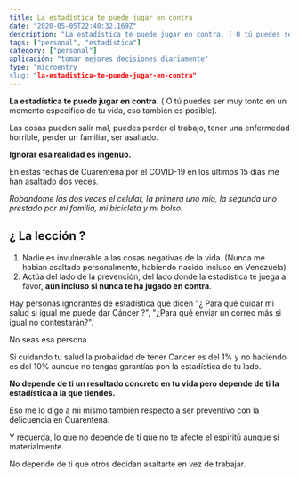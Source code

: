 ```yaml
---
title: La estadística te puede jugar en contra
date: "2020-05-05T22:40:32.169Z"
description: "La estadística te puede jugar en contra. ( O tú puedes ser muy tonto en un momento especifico de tu vida, también es posible)."
tags: ["personal", "estadística"]
category: ["personal"]
aplicación: "tomar mejores decisiones diariamente"
type: "microentry
slug: "la-estadistica-te-puede-jugar-en-contra"
---
```


**La estadística te puede jugar en contra.** ( O tú puedes ser muy tonto en un momento especifico de tu vida, eso también es posible).

Las cosas pueden salir mal, puedes perder el trabajo, tener una enfermedad horrible, perder un familiar, ser asaltado.

**Ignorar esa realidad es ingenuo.**

En estas fechas de Cuarentena por el COVID-19 en los últimos 15 días me han asaltado dos veces.

_Robandome las dos veces el celular, la primera uno mío, la segunda uno prestado por mi familia, mi bicicleta y mi bolso._

## ¿ La lección ?

1. Nadie es invulnerable a las cosas negativas de la vida. (Nunca me habian asaltado personalmente, habiendo nacido incluso en Venezuela)
2. Actúa del lado de la prevención, del lado donde la estadística te juega a favor, **aún incluso si nunca te ha jugado en contra**.

Hay personas ignorantes de estadística que dicen "¿ Para qué cuidar mi salud si igual me puede dar Cáncer ?", "¿Para qué enviar un correo más si igual no contestarán?".

No seas esa persona.

Si cuidando tu salud la probalidad de tener Cancer es del 1% y no haciendo es del 10% aunque no tengas garantías pon la estadística de tu lado.

**No depende de ti un resultado concreto en tu vida pero depende de ti la estadística a la que tiendes.**

Eso me lo digo a mi mismo también respecto a ser preventivo con la delicuencia en Cuarentena.

Y recuerda, lo que no depende de ti que no te afecte el espiritú aunque sí materialmente.

No depende de ti que otros decidan asaltarte en vez de trabajar.
